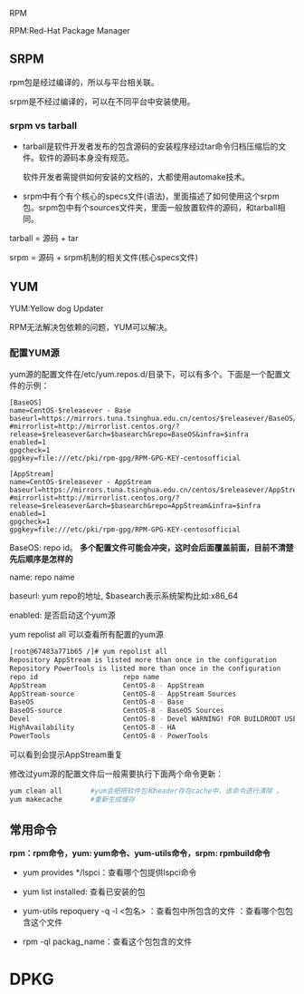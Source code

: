 RPM

RPM:Red-Hat Package Manager

## SRPM

rpm包是经过编译的，所以与平台相关联。

srpm是不经过编译的，可以在不同平台中安装使用。

### srpm vs tarball

- tarball是软件开发者发布的包含源码的安装程序经过tar命令归档压缩后的文件。软件的源码本身没有规范。

  软件开发者需提供如何安装的文档的，大都使用automake技术。

- srpm中有个有个核心的specs文件(语法)，里面描述了如何使用这个srpm包。srpm包中有个sources文件夹，里面一般放置软件的源码，和tarball相同。

tarball = 源码 + tar

srpm = 源码 + srpm机制的相关文件(核心specs文件)

## YUM

YUM:Yellow dog Updater

RPM无法解决包依赖的问题，YUM可以解决。

### 配置YUM源

yum源的配置文件在/etc/yum.repos.d/目录下，可以有多个。下面是一个配置文件的示例：

```shell
[BaseOS]
name=CentOS-$releasever - Base
baseurl=https://mirrors.tuna.tsinghua.edu.cn/centos/$releasever/BaseOS/$basearch/os/
#mirrorlist=http://mirrorlist.centos.org/?release=$releasever&arch=$basearch&repo=BaseOS&infra=$infra
enabled=1
gpgcheck=1
gpgkey=file:///etc/pki/rpm-gpg/RPM-GPG-KEY-centosofficial

[AppStream]
name=CentOS-$releasever - AppStream
baseurl=https://mirrors.tuna.tsinghua.edu.cn/centos/$releasever/AppStream/$basearch/os/
#mirrorlist=http://mirrorlist.centos.org/?release=$releasever&arch=$basearch&repo=AppStream&infra=$infra
enabled=1
gpgcheck=1
gpgkey=file:///etc/pki/rpm-gpg/RPM-GPG-KEY-centosofficial
```

BaseOS: repo id。 __多个配置文件可能会冲突，这时会后面覆盖前面，目前不清楚先后顺序是怎样的__ 

name: repo name

baseurl: yum repo的地址, $basearch表示系统架构比如:x86_64

enabled: 是否启动这个yum源



yum repolist all 可以查看所有配置的yum源

```bash
[root@67483a771b65 /]# yum repolist all
Repository AppStream is listed more than once in the configuration
Repository PowerTools is listed more than once in the configuration
repo id                     repo name                                                                      status
AppStream                   CentOS-8 - AppStream                                                           enabled
AppStream-source            CentOS-8 - AppStream Sources                                                   disabled
BaseOS                      CentOS-8 - Base                                                                enabled
BaseOS-source               CentOS-8 - BaseOS Sources                                                      disabled
Devel                       CentOS-8 - Devel WARNING! FOR BUILDROOT USE ONLY!                              disabled
HighAvailability            CentOS-8 - HA                                                                  disabled
PowerTools                  CentOS-8 - PowerTools                                                          enabled
```

可以看到会提示AppStream重复

修改过yum源的配置文件后一般需要执行下面两个命令更新：

```bash
yum clean all       #yum会把把软件包和header存在cache中，该命令进行清除 。
yum makecache       #重新生成缓存
```



## 常用命令

__rpm：rpm命令，yum:  yum命令、yum-utils命令，srpm: rpmbuild命令__ 

- yum provides */lspci：查看哪个包提供lspci命令

- yum list installed: 查看已安装的包

- yum-utils repoquery -q -l <包名> ：查看包中所包含的文件 ：查看哪个包包含这个文件

- rpm -ql packag_name：查看这个包包含的文件

# DPKG

